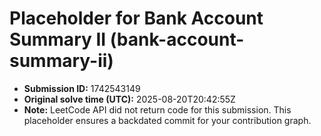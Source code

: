 # Placeholder for Bank Account Summary II (bank-account-summary-ii)

- **Submission ID:** 1742543149
- **Original solve time (UTC):** 2025-08-20T20:42:55Z
- **Note:** LeetCode API did not return code for this submission.
  This placeholder ensures a backdated commit for your contribution graph.
